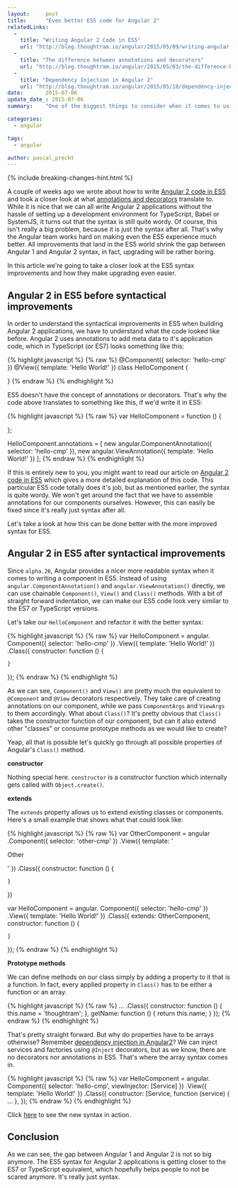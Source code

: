 ```yaml
---
layout:     post
title:      "Even better ES5 code for Angular 2"
relatedLinks:
  -
    title: "Writing Angular 2 Code in ES5"
    url: "http://blog.thoughtram.io/angular/2015/05/09/writing-angular-2-code-in-es5.html"
  -
    title: "The difference between annotations and decorators"
    url: "http://blog.thoughtram.io/angular/2015/05/03/the-difference-between-annotations-and-decorators.html"
  -
    title: "Dependency Injection in Angular 2"
    url: "http://blog.thoughtram.io/angular/2015/05/18/dependency-injection-in-angular-2.html"
date:       2015-07-06
update_date_: 2015-07-06
summary:    "One of the biggest things to consider when it comes to using Angular 2, is the upgrade path from Angular 1. Angular 2 is entirely written in TypeScript but browsers today only support ES5 or some features of ES6. However, nobody prevents us from writing Angular 2 code in ES5. A couple of weeks ago we wrote about exactly that. This time, we take a look at a new, much better, syntax to write Angular 2 in ES5."

categories: 
  - angular

tags:
  - angular

author: pascal_precht
---
```


{% include breaking-changes-hint.html %}

A couple of weeks ago we wrote about how to write [Angular 2 code in ES5](http://blog.thoughtram.io/angular/2015/05/09/writing-angular-2-code-in-es5.html) and took a closer look at what [annotations and decorators](http://blog.thoughtram.io/angular/2015/05/03/the-difference-between-annotations-and-decorators.html) translate to. While it is nice that we can all write Angular 2 applications without the hassle of setting up a development environment for TypeScript, Babel or SystemJS, it turns out that the syntax is still quite wordy. Of course, this isn't really a big problem, because it is just the syntax after all. That's why the Angular team works hard on making even the ES5 experience much better. All improvements that land in the ES5 world shrink the gap between Angular 1 and Angular 2 syntax, in fact, upgrading will be rather boring.

In this article we're going to take a closer look at the ES5 syntax improvements and how they make upgrading even easier.

## Angular 2 in ES5 before syntactical improvements

In order to understand the syntactical improvements in ES5 when building Angular 2 applications, we have to understand what the code looked like before. Angular 2 uses annotations to add meta data to it's application code, which in TypeScript (or ES7) looks something like this:

{% highlight javascript %}
{% raw %}
@Component({
  selector: 'hello-cmp'
})
@View({
  template: 'Hello World!'
})
class HelloComponent {

}
{% endraw %}
{% endhighlight %}

ES5 doesn't have the concept of annotations or decorators. That's why the code above translates to something like this, if we'd write it in ES5:

{% highlight javascript %}
{% raw %}
var HelloComponent = function () {

};

HelloComponent.annotations = [
  new angular.ComponentAnnotation({
    selector: 'hello-cmp'
  }),
  new angular.ViewAnnotation({
    template: 'Hello World!'
  })
];
{% endraw %}
{% endhighlight %}

If this is entirely new to you, you might want to read our article on [Angular 2 code in ES5](http://blog.thoughtram.io/angular/2015/05/09/writing-angular-2-code-in-es5.html) which gives a more detailed explanation of this code. This particular ES5 code totally does it's job, but as mentioned earlier, the syntax is quite wordy. We won't get around the fact that we have to assemble annotations for our components ourselves. However, this can easily be fixed since it's really just syntax after all.

Let's take a look at how this can be done better with the more improved syntax for ES5.

## Angular 2 in ES5 after syntactical improvements

Since `alpha.26`, Angular provides a nicer more readable syntax when it comes to writing a component in ES5. Instead of using `angular.ComponentAnnotation()` and `angular.ViewAnnotation()` directly, we can use chainable `Component()`, `View()` and `Class()` methods. With a bit of straight forward indentation, we can make our ES5 code look very similar to the ES7 or TypeScript versions.

Let's take our `HelloComponent` and refactor it with the better syntax:

{% highlight javascript %}
{% raw %}
var HelloComponent = angular.
  Component({
    selector: 'hello-cmp'
  })
  .View({
    template: 'Hello World!'
  })
  .Class({
    constructor: function () { 

    }
  });
{% endraw %}
{% endhighlight %}

As we can see, `Component()` and `View()` are pretty much the equivalent to `@Component` and `@View` decorators respectively. They take care of creating annotations on our component, while we pass `ComponentArgs` and `ViewArgs` to them accordingly. What about `Class()`? It's pretty obvious that `Class()` takes the constructor function of our component, but can it also extend other "classes" or consume prototype methods as we would like to create?

Yeap, all that is possible let's quickly go through all possible properties of Angular's `Class()` method.

**constructor**

Nothing special here. `constructor` is a constructor function which internally gets called with `Object.create()`.

**extends**

The `extends` property allows us to extend existing classes or components. Here's a small example that shows what that could look like:

{% highlight javascript %}
{% raw %}
var OtherComponent = angular
  .Component({
    selector: 'other-cmp'
  })
  .View({
    template: '<p>Other</p>'
  })
  .Class({
    constructor: function () {

    }
  })

var HelloComponent = angular.
  Component({
    selector: 'hello-cmp'
  })
  .View({
    template: 'Hello World!'
  })
  .Class({
    extends: OtherComponent,
    constructor: function () { 

    }
  });
{% endraw %}
{% endhighlight %}

**Prototype methods**

We can define methods on our class simply by adding a property to it that is a function. In fact, every applied property in `Class()` has to be either a function or an array.

{% highlight javascript %}
{% raw %}
  ...
  .Class({
    constructor: function () { 
      this.name = 'thoughtram';
    },
    getName: function () {
      return this.name;
    }
  });
{% endraw %}
{% endhighlight %}

That's pretty straight forward. But why do properties have to be arrays otherwise? Remember [dependency injection in Angular2](http://blog.thoughtram.io/angular/2015/05/18/dependency-injection-in-angular-2.html)? We can inject services and factories using `@Inject` decorators, but as we know, there are no decorators nor annotations in ES5. That's where the array syntax comes in.

{% highlight javascript %}
{% raw %}
var HelloComponent = angular.
  Component({
    selector: 'hello-cmp',
    viewInjector: [Service]
  })
  .View({
    template: 'Hello World!'
  })
  .Class({
    constructor: [Service, function (service) { 
      ...
    },
  });
{% endraw %}
{% endhighlight %}

Click [here](http://plnkr.co/edit/WALbpvoMaFaHSZJNsHH2?p=preview) to see the new syntax in action.

## Conclusion

As we can see, the gap between Angular 1 and Angular 2 is not so big anymore. The ES5 syntax for Angular 2 applications is getting closer to the ES7 or TypeScript equivalent, which hopefully helps people to not be scared anymore. It's really just syntax.
